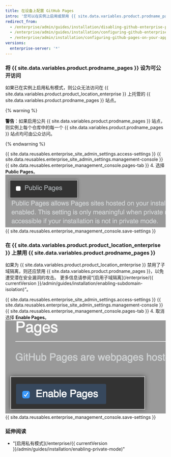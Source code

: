 ```yaml
---
title: 在设备上配置 GitHub Pages
intro: '您可以在实例上启用或禁用 {{ site.data.variables.product.prodname_pages }}。 还可以选择将 {{ site.data.variables.product.prodname_pages }} 站点设为可公开访问。'
redirect_from:
  - /enterprise/admin/guides/installation/disabling-github-enterprise-pages/
  - /enterprise/admin/guides/installation/configuring-github-enterprise-pages/
  - /enterprise/admin/installation/configuring-github-pages-on-your-appliance
versions:
  enterprise-server: '*'
---
```


### 将 {{ site.data.variables.product.prodname_pages }} 设为可公开访问

如果已在实例上启用私有模式，则公众无法访问在 {{ site.data.variables.product.product_location_enterprise }} 上托管的 {{ site.data.variables.product.prodname_pages }} 站点。

{% warning %}

**警告**：如果启用公共 {{ site.data.variables.product.prodname_pages }} 站点，则实例上每个仓库中的每一个 {{ site.data.variables.product.prodname_pages }} 站点均可由公众访问。

{% endwarning %}

{{ site.data.reusables.enterprise_site_admin_settings.access-settings }}
{{ site.data.reusables.enterprise_site_admin_settings.management-console }}
{{ site.data.reusables.enterprise_management_console.pages-tab }}
4. 选择 **Public Pages**。 ![启用公共页面复选框](/assets/images/enterprise/management-console/public-pages-checkbox.png)
{{ site.data.reusables.enterprise_management_console.save-settings }}

### 在 {{ site.data.variables.product.product_location_enterprise }} 上禁用 {{ site.data.variables.product.prodname_pages }}

如果为 {{ site.data.variables.product.product_location_enterprise }} 禁用了子域隔离，则还应禁用 {{ site.data.variables.product.prodname_pages }}，以免遭受潜在安全漏洞的攻击。 更多信息请参阅“[启用子域隔离](/enterprise/{{ currentVersion }}/admin/guides/installation/enabling-subdomain-isolation)”。

{{ site.data.reusables.enterprise_site_admin_settings.access-settings }}
{{ site.data.reusables.enterprise_site_admin_settings.management-console }}
{{ site.data.reusables.enterprise_management_console.pages-tab }}
4. 取消选择 **Enable Pages**。 ![禁用 {{ site.data.variables.product.prodname_pages }} 复选框](/assets/images/enterprise/management-console/pages-select-button.png)
{{ site.data.reusables.enterprise_management_console.save-settings }}

### 延伸阅读

- "[启用私有模式](/enterprise/{{ currentVersion }}/admin/guides/installation/enabling-private-mode)"
